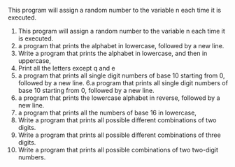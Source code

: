 This program will assign a random number to the variable n each time it is executed.
1. This program will assign a random number to the variable n each time it is executed.
2. a program that prints the alphabet in lowercase, followed by a new line.
3. Write a program that prints the alphabet in lowercase, and then in uppercase,
4. Print all the letters except q and e
5. a program that prints all single digit numbers of base 10 starting from 0, followed by a new line.
6.a program that prints all single digit numbers of base 10 starting from 0, followed by a new line.
7. a program that prints the lowercase alphabet in reverse, followed by a new line.
8. a program that prints all the numbers of base 16 in lowercase, 
10. Write a program that prints all possible different combinations of two digits.
11. Write a program that prints all possible different combinations of three digits.
12. Write a program that prints all possible combinations of two two-digit numbers.
